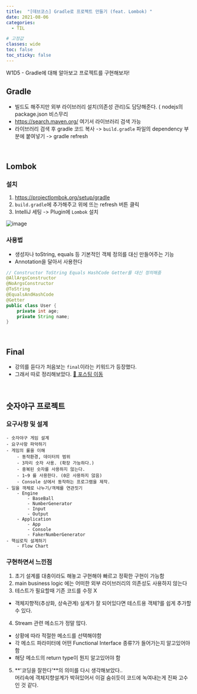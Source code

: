 ```yaml
---
title:  "[데브코스] Gradle로 프로젝트 만들기 (feat. Lombok) "
date: 2021-08-06
categories: 
  - TIL

# 고정값
classes: wide
toc: false
toc_sticky: false
---
```



W1D5 - Gradle에 대해 알아보고 프로젝트를 구현해보자!


## Gradle

- 빌드도 해주지만 외부 라이브러리 설치(의존성 관리)도 담당해준다. ( nodejs의 package.json 비스무리
- https://search.maven.org/ 여기서 라이브러리 검색 가능
- 라이브러리 검색 후 gradle 코드 복사 -> `build.gradle` 파일의 dependency 부분에 붙여넣기 -> gradle refresh

<br>

## Lombok

### 설치 

1. https://projectlombok.org/setup/gradle
2. `build.gradle`에 추가해주고 위에 뜨는 refresh 버튼 클릭
3. IntelliJ 세팅 -> Plugin에 `Lombok` 설치

![image](https://user-images.githubusercontent.com/71180414/128481933-aa7e4b80-aeaf-44d0-ad20-2063bf5f385b.png)


### 사용법

- 생성자나 toString, equals 등 기본적인 객체 정의를 대신 만들어주는 기능
- Annotation을 달아서 사용한다

```java
// Constructor ToString Equals HashCode Getter를 대신 정의해줌
@AllArgsConstructor
@NoArgsConstructor
@ToString
@EqualsAndHashCode
@Getter
public class User {
    private int age;
    private String name;
}
```

<br>

## Final

- 강의를 듣다가 처음보는 `final`이라는 키워드가 등장했다.
- 그래서 따로 정리해보았다. [🚀 포스팅 이동](/java/5/)


<br>

## 숫자야구 프로젝트

### 요구사항 및 설계

```
- 숫자야구 게임 설계
- 요구사항 파악하기
- 게임의 룰을 이해
    - 동작환경, 데이터의 범위
    - 3자리 숫자 사용. (확장 가능하다.)
    - 중복된 숫자를 사용하지 않는다.
    - 1~9 를 사용한다. (0은 사용하지 않음)
    - Console 상에서 동작하는 프로그램을 제작.
- 일을 객체로 나누기/객체를 연관짓기
    - Engine
        - BaseBall
        - NumberGenerator
        - Input
        - Output
    - Application
        - App
        - Console
        - FakerNumberGenerator
- 핵심로직 설계하기
    - Flow Chart
```

### 구현하면서 느낀점

1. 초기 설계를 대충이라도 해놓고 구현해야 빠르고 정확한 구현이 가능함
2. main business logic 에는 어떠한 외부 라이브러리의 의존성도 사용하지 않는다
3. 테스트가 필요할때 기존 코드를 수정 X
  - 객체지향적(추상화, 상속관계) 설계가 잘 되어있다면 테스트용 객체?를 쉽게 추가할 수 있다.
4. Stream 관련 메소드가 정말 많다. 
  - 상황에 따라 적절한 메소드를 선택해야함
  - 각 메소드 파라미터에 어떤 Functional Interface 종류?가 들어가는지 알고있어야 함
  - 해당 메소드의 return type이 뭔지 알고있어야 함
5. **'코딩을 잘한다'**의 의미를 다시 생각해보았다.. <br>
머리속에 객체지향설계가 박혀있어서 이걸 숨쉬듯이 코드에 녹여내는게 진짜 고수인 것 같다.

<br>